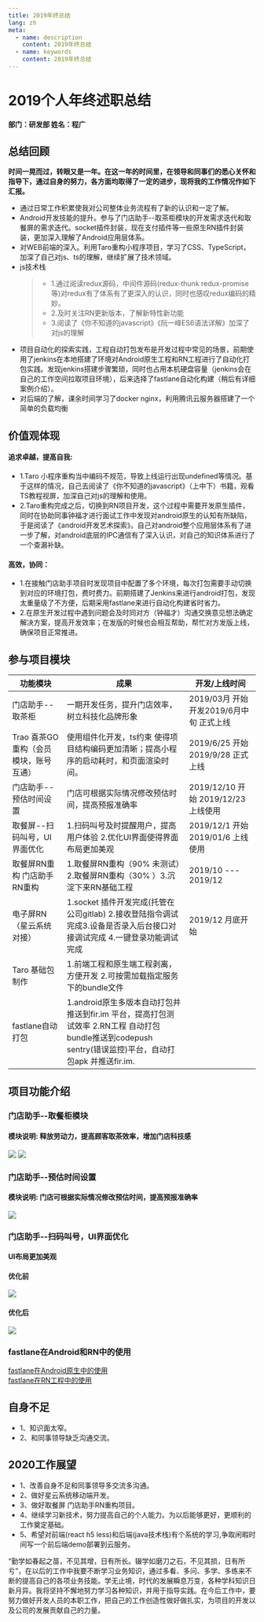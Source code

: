 ```yaml
---
title: 2019年终总结
lang: zh
meta:
  - name: description
    content: 2019年终总结
  - name: keywords
    content: 2019年终总结
---
```


# 2019个人年终述职总结
#### 部门：研发部 姓名：程广


## 总结回顾
**时间一晃而过，转眼又是一年。在这一年的时间里，在领导和同事们的悉心关怀和指导下，通过自身的努力，各方面均取得了一定的进步，现将我的工作情况作如下汇报。**
- 通过日常工作积累使我对公司整体业务流程有了新的认识和一定了解。
- Android开发技能的提升。参与了门店助手--取茶柜模块的开发需求迭代和取餐屏的需求迭代。socket插件封装，现在支付插件等一些原生RN插件封装装，更加深入理解了Android应用层体系。
- 对WEB前端的深入。利用Taro重构小程序项目，学习了CSS、TypeScript，加深了自己对js、ts的理解，继续扩展了技术领域。
- js技术栈
  > - 1.通过阅读redux源码，中间件源码(redux-thunk redux-promise等)对redux有了体系有了更深入的认识，同时也感叹redux编码的精妙。
  > - 2.及时关注RN更新版本，了解新特性新功能
  > - 3.阅读了《你不知道的javascript》《阮一峰ES6语法详解》加深了对js的理解
- 项目自动化的探索实践，工程自动打包发布是开发过程中常见的场景，前期使用了jenkins在本地搭建了环境对Android原生工程和RN工程进行了自动化打包实践。发现jenkins搭建步骤繁琐，同时也占用本机硬盘容量（jenkins会在自己的工作空间拉取项目环境），后来选择了fastlane自动化构建（稍后有详细案例介绍）。
- 对后端的了解，课余时间学习了docker nginx，利用腾讯云服务器搭建了一个简单的负载均衡


## 价值观体现
#### 追求卓越，提高自我:
- 1.Taro 小程序重构当中编码不规范，导致上线运行出现undefined等情况。基于这样的情况，自己去阅读了《你不知道的javascript》（上中下）书籍，观看TS教程视屏，加深自己对js的理解和使用。
- 2.Taro重构完成之后，切换到RN项目开发，这个过程中需要开发原生插件，同时在协助同事钟福才进行面试工作中发现对android原生的认知有所缺陷，于是阅读了《android开发艺术探索》。自己对android整个应用层体系有了进一步了解，对android底层的IPC通信有了深入认识，对自己的知识体系进行了一个查漏补缺。
#### 高效，协同：
- 1.在接触门店助手项目时发现项目中配置了多个环境，每次打包需要手动切换到对应的环境打包，费时费力。前期搭建了Jenkins来进行android打包，发现太重量级了不方便，后期采用fastlane来进行自动化构建省时省力。
- 2.在原生开发过程中遇到问题会及时同对方（钟福才）沟通交换意见想法确定解决方案，提高开发效率；在发版的时候也会相互帮助，帮忙对方发版上线，确保项目正常推进。



## 参与项目模块
|  功能模块 | 成果  | 开发/上线时间 |
|  ----    | ---- |   ----      | 
|  门店助手--取茶柜                       | 一期开发任务，提升门店效率，树立科技化品牌形象  | 2019/03月 开始开发2019/6月中旬 正式上线
| Trao 喜茶GO 重构（会员模块，账号互通）     | 使用组件化开发，ts约束 使得项目结构编码更加清晰；提高小程序的启动耗时，和页面渲染时间。| 2019/6/25 开始 2019/9/28 正式上线
| 门店助手--预估时间设置 | 门店可根据实际情况修改预估时间，提高预报准确率 | 2019/12/10 开始 2019/12/23 上线使用
| 取餐屏--扫码叫号，UI界面优化 | 1.扫码叫号及时提醒用户，提高用户体验 2.优化UI界面使得界面布局更加美观 | 2019/12/1 开始 2019/01/6 上线使用
| 取餐屏RN重构 门店助手RN重构 |	1.取餐屏RN重构（90%  未测试）2.取餐屏RN重构（30% ）3.沉淀下来RN基础工程 | 2019/10 --- 2019/12
| 电子屏RN（星云系统对接）| 1.socket 插件开发完成(托管在公司gitlab) 2.接收登陆指令调试完成3.设备是否录入后台接口对接调试完成 4.一键登录功能调试完成 | 2019/12 月底开始
| Taro 基础包制作 | 1.前端工程和原生端工程剥离，方便开发 2.可按需加载指定服务下的bundle文件 | 
| fastlane自动打包 | 1.android原生多版本自动打包并推送到fir.im 平台，提高打包测试效率 2.RN工程 自动打包bundle推送到codepush sentry(错误监控)平台，自动打包apk 并推送fir.im. |



## 项目功能介绍
### 门店助手--取餐柜模块
#### 模块说明: 释放劳动力，提高顾客取茶效率，增加门店科技感
<img src="./image/961578920566_.pic_hd.jpg">
<img src="./image/971578920664_.pic.jpg">


### 门店助手--预估时间设置
#### 模块说明: 门店可根据实际情况修改预估时间，提高预报准确率
<img src="./image/981578920845_.pic_hd.jpg">


### 门店助手--扫码叫号，UI界面优化
#### UI布局更加美观
#### 优化前
<img src="./image/771578885592_.pic.jpg">

#### 优化后
<img src="./image/761578883837_.pic.jpg">


### fastlane在Android和RN中的使用
[fastlane在Android原生中的使用](https://chenggpbu.github.io/Mobile/Android/android_fastlane.html) <br/>
[fastlane在RN工程中的使用](https://chenggpbu.github.io/Mobile/ReactNative/rn_fastlane.html)

## 自身不足
* 1、知识面太窄。
* 2、和同事领导缺乏沟通交流。


## 2020工作展望
* 1、改善自身不足和同事领导多交流多沟通。
* 2、做好星云系统移动端开发。
* 3、做好取餐屏 门店助手RN重构项目。
* 4、继续学习新技术，努力提高自己的个人能力。为以后能够更好，更顺利的工作奠定基础。
* 5、希望对前端(react h5 less)和后端(java技术栈)有个系统的学习,争取闲暇时间写一个前后端demo部署到云服务。

“勤学如春起之苗，不见其增，日有所长。辍学如磨刀之石，不见其损，日有所亏”，在以后的工作中我要不断学习业务知识，通过多看、多问、多学、多练来不断的提高自己的各项业务技能。学无止境，时代的发展瞬息万变，各种学科知识日新月异。我将坚持不懈地努力学习各种知识，并用于指导实践。在今后工作中，要努力做好开发人员的本职工作，把自己的工作创造性做好做扎实，为项目的开发以及公司的发展贡献自己的力量。